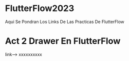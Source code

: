# FlutterFlow2023
Aqui Se Pondran Los Links De Las Practicas De FlutterFlow

# Act 2 Drawer En FlutterFlow
link--> xxxxxxxxxx
